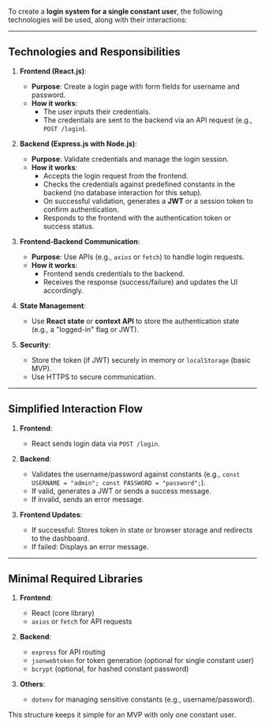 To create a **login system for a single constant user**, the following technologies will be used, along with their interactions:

---

## **Technologies and Responsibilities**

1. **Frontend (React.js)**:
   - **Purpose**: Create a login page with form fields for username and password.
   - **How it works**:
     - The user inputs their credentials.
     - The credentials are sent to the backend via an API request (e.g., `POST /login`).

2. **Backend (Express.js with Node.js)**:
   - **Purpose**: Validate credentials and manage the login session.
   - **How it works**:
     - Accepts the login request from the frontend.
     - Checks the credentials against predefined constants in the backend (no database interaction for this setup).
     - On successful validation, generates a **JWT** or a session token to confirm authentication.
     - Responds to the frontend with the authentication token or success status.

3. **Frontend-Backend Communication**:
   - **Purpose**: Use APIs (e.g., `axios` or `fetch`) to handle login requests.
   - **How it works**:
     - Frontend sends credentials to the backend.
     - Receives the response (success/failure) and updates the UI accordingly.

4. **State Management**:
   - Use **React state** or **context API** to store the authentication state (e.g., a "logged-in" flag or JWT).

5. **Security**:
   - Store the token (if JWT) securely in memory or `localStorage` (basic MVP).
   - Use HTTPS to secure communication.

---

## **Simplified Interaction Flow**

1. **Frontend**:
   - React sends login data via `POST /login`.
   
2. **Backend**:
   - Validates the username/password against constants (e.g., `const USERNAME = "admin"; const PASSWORD = "password";`).
   - If valid, generates a JWT or sends a success message.
   - If invalid, sends an error message.

3. **Frontend Updates**:
   - If successful: Stores token in state or browser storage and redirects to the dashboard.
   - If failed: Displays an error message.

---

## **Minimal Required Libraries**

1. **Frontend**:
   - React (core library)
   - `axios` or `fetch` for API requests

2. **Backend**:
   - `express` for API routing
   - `jsonwebtoken` for token generation (optional for single constant user)
   - `bcrypt` (optional, for hashed constant password)

3. **Others**:
   - `dotenv` for managing sensitive constants (e.g., username/password).

This structure keeps it simple for an MVP with only one constant user.